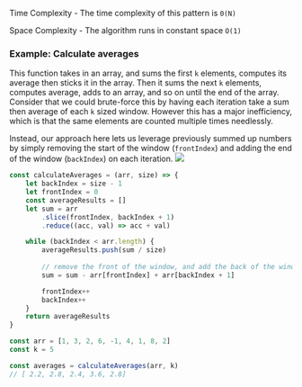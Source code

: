 
Time Complexity - The time complexity of this pattern is `0(N)`

Space Complexity - The algorithm runs in constant space `O(1)`

### Example: Calculate averages
This function takes in an array, and sums the first `k` elements, computes its average then sticks it in the array. Then it sums the next `k` elements, computes average, adds to an array, and so on until the end of the array. Consider that we could brute-force this by having each iteration take a sum then average of each `k` sized window. However this has a major inefficiency, which is that the same elements are counted multiple times needlessly.

Instead, our approach here lets us leverage previously summed up numbers by simply removing the start of the window (`frontIndex`) and adding the end of the window (`backIndex`) on each iteration.
![](/assets/images/2021-10-10-11-11-22.png)
```js
const calculateAverages = (arr, size) => {
    let backIndex = size - 1
    let frontIndex = 0
    const averageResults = []
    let sum = arr
        .slice(frontIndex, backIndex + 1)
        .reduce((acc, val) => acc + val)

    while (backIndex < arr.length) {
        averageResults.push(sum / size)
        
        // remove the front of the window, and add the back of the window
        sum = sum - arr[frontIndex] + arr[backIndex + 1]

        frontIndex++
        backIndex++
    }
    return averageResults
}

const arr = [1, 3, 2, 6, -1, 4, 1, 8, 2]
const k = 5

const averages = calculateAverages(arr, k)
// [ 2.2, 2.8, 2.4, 3.6, 2.8]
```
